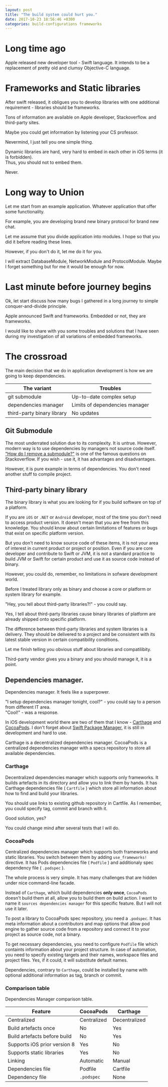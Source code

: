 ```yaml
---
layout: post
title: "The build system could hurt you."
date: 2017-10-23 18:56:46 +0300
categories: build-configurations frameworks
---
```



# Long time ago

Apple released new developer tool - Swift language. It intends to be a replacement of pretty old and clumsy Objective-C language.

# Frameworks and Static libraries

After swift released, it obligues you to develop libraries with one additional requirement - libraries should be frameworks.

Tons of information are available on Apple developer, Stackoverflow. and third-party sites.  

Maybe you could get information by listening your CS professor.

Nevermind, I just tell you one simple thing.

Dynamic libraries are hard, very hard to embed in each other in iOS terms (it is forbidden).  
Thus, you should not to embed them. 

Never.

# Long way to Union

Let me start from an example application. Whatever application that offer some functionality.

For example, you are developing brand new binary protocol for brand new chat.

Let me assume that you divide application into modules. I hope so that you did it before reading these lines.

However, if you don't do it, let me do it for you.

I will extract DatabaseModule, NetworkModule and ProtocolModule. Maybe I forget something but for me it would be enough for now.

# Last minute before journey begins

Ok, let start discuss how many bugs I gathered in a long journey to simple conquer-and-divide principle.

Apple announced Swift and frameworks. Embedded or not, they are frameworks.

I would like to share with you some troubles and solutions that I have seen during my investigation of all variations of embedded frameworks.

# The crossroad

The main decision that we do in application development is how we are going to keep dependencies.

| The variant | Troubles |
| --- | --- |
| git submodule | Up-to-date complex setup |
| dependencies manager | Limits of dependencies manager |
| third-party binary library | No updates |

## Git Submodule

The most underrated solution due to its complexity. It is untrue. However, modern way is to use dependencies by managers not source code itself. ["How do I remove a submodule?"](https://stackoverflow.com/questions/1260748/how-do-i-remove-a-submodule) is one of the famous questions on Stackoverflow. If you wish - use it, it has advantages and disadvantages.

However, it is pure example in terms of dependencies. You don't need another stuff to compile project.

## Third-party binary library

The binary library is what you are looking for if you build software on top of a platform.

If you are `iOS` or `.NET` or `Android` developer, most of the time you don't need to access product version. It doesn't mean that you are free from this knowledge. You should know about certain limitations of features or bugs that exist on specific platform version.

But you don't need to know source code of these items, it is not your area of interest in current product or project or position. Even if you are core developer and contribute to Swift or JVM, it is not a standard practice to build JVM or Swift for certain product and use it as source code instead of binary.

However, you could do, remember, no limitations in sofware development world.

Before I treated library only as binary and choose a core or platform or system library for example.

"Hey, you tell about third-party libraries?!" - you could say.

Yes, I tell about third-party libraries cause binary libraries of platform are already shipped onto specific platform.

The difference between third-party libraries and system libraries is a delivery. They should be delivered to a project and be consistent with its latest stable version in certain compatibility conditions.

Let me finish telling you obvious stuff about libraries and compatilibity.
 
Third-party vendor gives you a binary and you should manage it, it is a point.

## Dependencies manager.

Dependencies manager. It feels like a superpower.

"I setup dependencies manager tonight, cool?" - you could say to a person from different IT area.  
"Cool!" - was a response.

In iOS development world there are two of them that I know - [Carthage](https://github.com/Carthage/Carthage) and [CocoaPods](https://github.com/CocoaPods/CocoaPods). I don't forget about [Swift Package Manager](https://swift.org/package-manager/), it is still in development and hard to use.

Carthage is a decentralized dependencies manager. CocoaPods is a centralized dependencies manager with a specs repository to store all available dependencies.

### Carthage
Decentralized dependencies manager which supports only frameworks. It builds artefacts in its directory and allow you to link them by hands. It has Carthage dependencies file ( `Cartfile` ) which store all information about how to find and build your libraries.

You should use links to existing github repository in Cartfile. As I remember, you could specify tag, commit and branch with it. 

Good solution, yes?

You could change mind after several tests that I will do.

### CocoaPods
Centralized dependencies manager which supports both frameworks and static libraries. You switch between them by adding `use_frameworks!` directive. It has Pods dependencies file ( `Podfile` ) and additionaly spec dependency file ( `.podspec` ).

The whole process is very simple. It has many challenges that are hidden under nice command-line facade.

Instead of `Carthage`, which build dependencies **only once**, `CocoaPods` doesn't build them at all, allow you to build them on build action. I want to name it `sources dependencies manager` for this specific feature. But I will not use it later.

To post a library to CocoaPods spec repository, you need a `.podspec`. It has meta information about a contributors and map options that allow pod engine to gather source code from a repository and connect it to your project as source code, not a binary.

To get necessary dependencies, you need to configure `Podfile` file which containts information about your project structure. In case of automation, you need to specify existing targets and their names, workspace files and project files. Yes, if it could, it will substitute default names.

Dependencies, contrary to `Carthage`, could be installed by name with optional additional information as tag, branch or commit.

### Comparison table

Dependencies Manager comparison table.

| Feature | CocoaPods | Carthage |
| --- | --- | --- |
| Centralized | Centralized | Decentralized |
| Build artefacts once | No | Yes |
| Build artefacts before build | No | Yes |
| Supports iOS prior version 8 | Yes | No |
| Supports static libraries | Yes | No |
| Linking | Automatic | Manual |
| Dependencies file | Podfile | Cartfile |
| Dependency file | `.podspec` | None |

